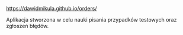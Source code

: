 https://dawidmikula.github.io/orders/

Aplikacja stworzona w celu nauki pisania przypadków testowych oraz zgłoszeń błędów.
